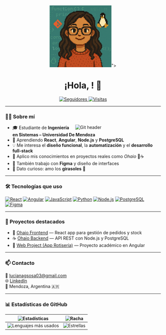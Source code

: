 <p align="center">
  <img width="200" src="https://github.com/lgsosa/lgsosa/raw/main/pixel_art_profile_under_1MB.png" alt="Avatar de perfil">">
</p>

<h1 align="center">¡Hola, <Desarrolladores />! 👋</h1>

<p align="center">
  <a href="https://github.com/lucianagsosa41?tab=followers">
    <img alt="Seguidores" src="https://img.shields.io/github/followers/lucianagsosa41?style=social">
  </a>
  <a href="https://github.com/lucianagsosa41">
    <img alt="Visitas" src="https://komarev.com/ghpvc/?username=lucianagsosa41">
  </a>
</p>

---

### 🙋‍♀️ Sobre mí
<img align="right" width="55%" alt="Git header" src="https://raw.githubusercontent.com/onimur/.github/master/.resources/git-header.svg" />

- 🎓 Estudiante de **Ingeniería en Sistemas – Universidad De Mendoza**  
- 🌱 Aprendiendo **React**, **Angular**, **Node.js** y **PostgreSQL**  
- 💡 Me interesa el **diseño funcional**, la **automatización** y el **desarrollo full-stack**  
- 🧠 Aplico mis conocimientos en proyectos reales como *Ohaio* 🍔☕  
- 🎨 También trabajo con **Figma** y diseño de interfaces  
- 🌻 Dato curioso: amo los **girasoles** 🌻  

---

### 🛠 Tecnologías que uso
<a href="#"><img width="32" src="https://raw.githubusercontent.com/rahulbanerjee26/githubAboutMeGenerator/main/icons/reactjs.svg" alt="React"></a>
<a href="#"><img width="32" src="https://raw.githubusercontent.com/rahulbanerjee26/githubAboutMeGenerator/main/icons/angularjs.svg" alt="Angular"></a>
<a href="#"><img width="32" src="https://raw.githubusercontent.com/rahulbanerjee26/githubAboutMeGenerator/main/icons/javascript.svg" alt="JavaScript"></a>
<a href="#"><img width="32" src="https://raw.githubusercontent.com/rahulbanerjee26/githubAboutMeGenerator/main/icons/python.svg" alt="Python"></a>
<a href="#"><img width="32" src="https://raw.githubusercontent.com/rahulbanerjee26/githubAboutMeGenerator/main/icons/nodejs.svg" alt="Node.js"></a>
<a href="#"><img width="32" src="https://raw.githubusercontent.com/rahulbanerjee26/githubAboutMeGenerator/main/icons/postgresql.svg" alt="PostgreSQL"></a>
<a href="#"><img width="32" src="https://raw.githubusercontent.com/rahulbanerjee26/githubAboutMeGenerator/main/icons/figma.svg" alt="Figma"></a>

---

### 🚀 Proyectos destacados
- 🍔 [Ohaio Frontend](https://github.com/lucianagsosa41/ohaio-frontend) — React app para gestión de pedidos y stock  
- ☕ [Ohaio Backend](https://github.com/lucianagsosa41/ohaio-backend) — API REST con Node.js y PostgreSQL  
- 🧾 [Web Project (App Rotisería)](https://github.com/lucianagsosa41/web-project) — Proyecto académico en Angular

---

### 📫 Contacto
📧 [lucianagsosa03@gmail.com](mailto:lucianagsosa03@gmail.com)  
🌐 [LinkedIn](https://www.linkedin.com/in/luciana-sosa)  
📍 Mendoza, Argentina 🇦🇷


---

### 📊 Estadísticas de GitHub
| ![Estadísticas](https://github-readme-stats.vercel.app/api?username=lgsosa&show_icons=true&theme=tokyonight) | ![Racha](https://github-readme-streak-stats.herokuapp.com/?user=lgsosa&theme=tokyonight) |
|---|---|
| ![Lenguajes más usados](https://github-readme-stats.vercel.app/api/top-langs/?username=lgsosa&layout=compact&theme=tokyonight) | ![Estrellas](https://github-readme-stats.vercel.app/api?username=lgsosa&show_icons=true&hide_rank=true&theme=tokyonight) |
